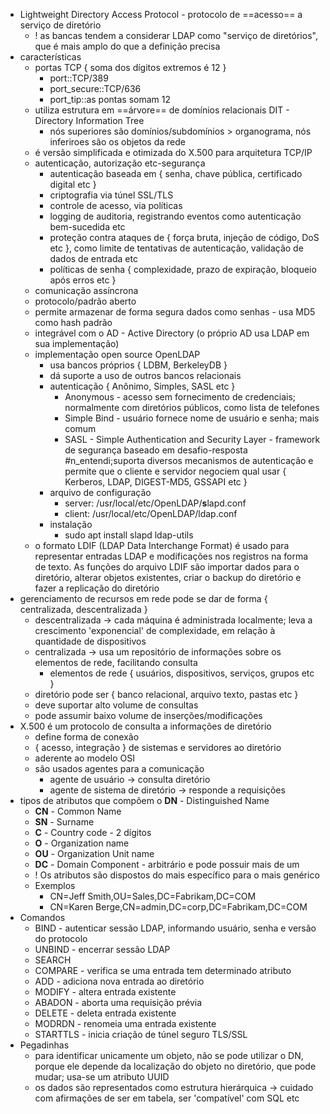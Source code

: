 * Lightweight Directory Access Protocol - protocolo de ==acesso== a serviço de diretório
	* ! as bancas tendem a considerar LDAP como "serviço de diretórios", que é mais amplo do que a definição precisa
* características
	* portas TCP { soma dos dígitos extremos é 12 }
		* port::TCP/389
		* port_secure::TCP/636
		* port_tip::as pontas somam 12
	* utiliza estrutura em ==árvore== de domínios relacionais DIT - Directory Information Tree
		* nós superiores são domínios/subdomínios > organograma, nós inferiroes são os objetos da rede
	* é versão simplificada e otimizada do X.500 para arquitetura TCP/IP
	* autenticação, autorização etc-segurança
		* autenticação baseada em { senha, chave pública, certificado digital etc }
		* criptografia via túnel SSL/TLS
		* controle de acesso, via políticas
		* logging de auditoria, registrando eventos como autenticação bem-sucedida etc
		* proteção contra ataques de { força bruta, injeção de código, DoS etc }, como limite de tentativas de autenticação, validação de dados de entrada etc
		* políticas de senha { complexidade, prazo de expiração, bloqueio após erros etc }
	* comunicação assíncrona
	* protocolo/padrão aberto
	* permite armazenar de forma segura dados como senhas - usa MD5 como hash padrão
	* integrável com o AD - Active Directory (o próprio AD usa LDAP em sua implementação)
	* implementação open source OpenLDAP
		* usa bancos próprios { LDBM, BerkeleyDB }
		* dá suporte a uso de outros bancos relacionais
		* autenticação { Anônimo, Simples, SASL etc }
			* Anonymous - acesso sem fornecimento de credenciais; normalmente com diretórios públicos, como lista de telefones
			* Simple Bind - usuário fornece nome de usuário e senha; mais comum
			* SASL - Simple Authentication and Security Layer - framework de segurança baseado em desafio-resposta #n_entendi;suporta diversos mecanismos de autenticação e permite que o cliente e servidor negociem qual usar { Kerberos, LDAP, DIGEST-MD5, GSSAPI etc }
		* arquivo de configuração
			* server: /usr/local/etc/OpenLDAP/**s**lapd.conf
			* client: /usr/local/etc/OpenLDAP/ldap.conf
		* instalação 
			* sudo apt install slapd ldap-utils
	* o formato LDIF (LDAP Data Interchange Format) é usado para representar entradas LDAP e modificações nos registros na forma de texto. As funções do arquivo LDIF são importar dados para o diretório, alterar objetos existentes, criar o backup do diretório e fazer a replicação do diretório
* gerenciamento de recursos em rede pode se dar de forma { centralizada, descentralizada }
	* descentralizada -> cada máquina é administrada localmente; leva a crescimento 'exponencial' de complexidade, em relação à quantidade de dispositivos
	* centralizada -> usa um repositório de informações sobre os elementos de rede, facilitando consulta
		* elementos de rede { usuários, dispositivos, serviços, grupos etc }
	* diretório pode ser { banco relacional, arquivo texto, pastas etc }
	* deve suportar alto volume de consultas
	* pode assumir baixo volume de inserções/modificações
* X.500 é um protocolo de consulta a informações de diretório
	* define forma de conexão
	* { acesso, integração } de sistemas e servidores ao diretório
	* aderente ao modelo OSI
	* são usados agentes para a comunicação
		* agente de usuário -> consulta diretório
		* agente de sistema de diretório -> responde a requisições
* tipos de atributos que compõem o **DN** - Distinguished Name
	* **CN** - Common Name
	* **SN** - Surname
	* **C** - Country code - 2 dígitos
	* **O** - Organization name
	* **OU** - Organization Unit name
	* **DC** - Domain Component - arbitrário e pode possuir mais de um
	* ! Os atributos são dispostos do mais específico para o mais genérico
	* Exemplos
		* CN=Jeff Smith,OU=Sales,DC=Fabrikam,DC=COM
		* CN=Karen Berge,CN=admin,DC=corp,DC=Fabrikam,DC=COM
* Comandos
	* BIND - autenticar sessão LDAP, informando usuário, senha e versão do protocolo
	* UNBIND - encerrar sessão LDAP
	* SEARCH 
	* COMPARE - verifica se uma entrada tem determinado atributo
	* ADD - adiciona nova entrada ao diretório
	* MODIFY - altera entrada existente
	* ABADON - aborta uma requisição prévia
	* DELETE - deleta entrada existente
	* MODRDN - renomeia uma entrada existente
	* STARTTLS - inicia criação de túnel seguro TLS/SSL
* Pegadinhas
	* para identificar unicamente um objeto, não se pode utilizar o DN, porque ele depende da localização do objeto no diretório, que pode mudar; usa-se um atributo UUID
	* os dados são representados como estrutura hierárquica -> cuidado com afirmações de ser em tabela, ser 'compatível' com SQL etc